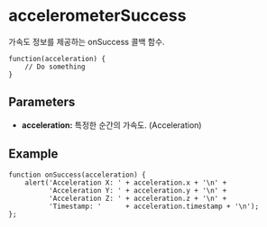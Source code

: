 accelerometerSuccess
====================

가속도 정보를 제공하는 onSuccess 콜백 함수.

    function(acceleration) {
        // Do something
    }

Parameters
----------

- __acceleration:__ 특정한 순간의 가속도. (Acceleration)

Example
-------

    function onSuccess(acceleration) {
        alert('Acceleration X: ' + acceleration.x + '\n' +
              'Acceleration Y: ' + acceleration.y + '\n' +
              'Acceleration Z: ' + acceleration.z + '\n' +
              'Timestamp: '      + acceleration.timestamp + '\n');
    };
